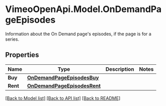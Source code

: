 # VimeoOpenApi.Model.OnDemandPageEpisodes
Information about the On Demand page's episodes, if the page is for a series.
## Properties

Name | Type | Description | Notes
------------ | ------------- | ------------- | -------------
**Buy** | [**OnDemandPageEpisodesBuy**](OnDemandPageEpisodesBuy.md) |  | 
**Rent** | [**OnDemandPageEpisodesRent**](OnDemandPageEpisodesRent.md) |  | 

[[Back to Model list]](../README.md#documentation-for-models) [[Back to API list]](../README.md#documentation-for-api-endpoints) [[Back to README]](../README.md)

